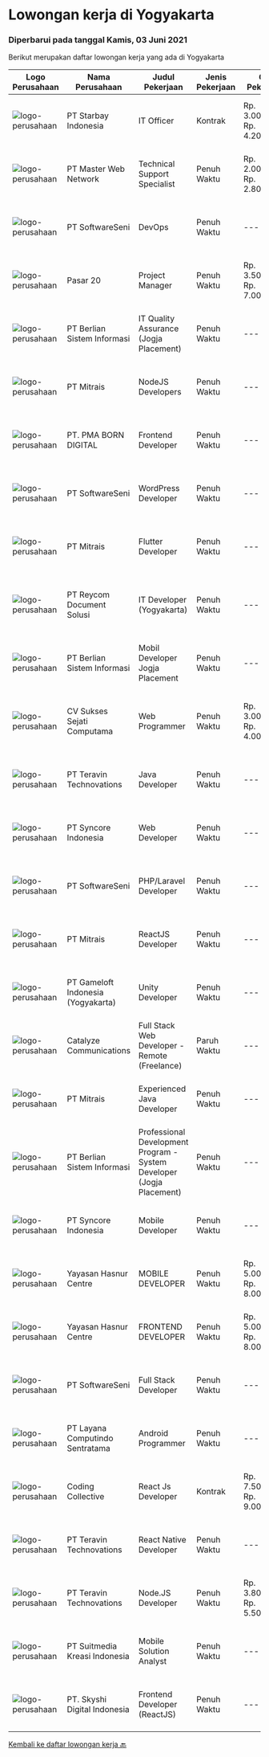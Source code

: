
  # Lowongan kerja di Yogyakarta

  ### Diperbarui pada tanggal Kamis, 03 Juni 2021

  Berikut merupakan daftar lowongan kerja yang ada di Yogyakarta

  |Logo Perusahaan | Nama Perusahaan | Judul Pekerjaan | Jenis Pekerjaan | Gaji Pekerjaan | Lokasi | Deskripsi | Tanggal diunggah | Pranala |
  | -------------- | --------------- | --------------- | --------- | --------- | -------------- | ------- | ----------- | ----------- |
  |![logo-perusahaan](https://image-service-cdn.seek.com.au/f0072857e762c303b956a2b31f5bc4135ab0090a/ee4dce1061f3f616224767ad58cb2fc751b8d2dc)|PT Starbay Indonesia|IT Officer|Kontrak|Rp. 3.000.000-Rp. 4.200.000|Yogyakarta|• Act as the person in charge of procurement and maintenance of electronic goods (i.e. laptop, printer, smartphone, etc), telephone VoIP, and...|Kamis, 03 Juni 2021|https://www.jobstreet.co.id/id/job/it-officer-3545397?token=0~5b29f7b6-bce6-40a1-847b-05b4cae5f8de&sectionRank=1&jobId=jobstreet-id-job-3545397|
|![logo-perusahaan](https://image-service-cdn.seek.com.au/72c31a61c80d29b36ea12544205e0f06f183f586/ee4dce1061f3f616224767ad58cb2fc751b8d2dc)|PT Master Web Network|Technical Support Specialist|Penuh Waktu|Rp. 2.000.000-Rp. 2.800.000|Yogyakarta|Responsibilities :• To provide technical assistance to clients forproducts &amp; services offered by Exabytes• To provide guidance to clients for...|Kamis, 03 Juni 2021|https://www.jobstreet.co.id/id/job/technical-support-specialist-3545680?token=0~5b29f7b6-bce6-40a1-847b-05b4cae5f8de&sectionRank=2&jobId=jobstreet-id-job-3545680|
|![logo-perusahaan](https://image-service-cdn.seek.com.au/c05a3e3e627c08dd9cbb310c1a48f4a5a42787b6/ee4dce1061f3f616224767ad58cb2fc751b8d2dc)|PT SoftwareSeni|DevOps|Penuh Waktu|---|Yogyakarta|SoftwareSeni is a Software Development Company based in Yogyakarta &amp; Australia. We love solving tough problems – from user experience to design...|Kamis, 03 Juni 2021|https://www.jobstreet.co.id/id/job/devops-3545343?token=0~5b29f7b6-bce6-40a1-847b-05b4cae5f8de&sectionRank=3&jobId=jobstreet-id-job-3545343|
|![logo-perusahaan](https://image-service-cdn.seek.com.au/9a68d95b64ff58d586cb81ae1428b7b463525a59/ee4dce1061f3f616224767ad58cb2fc751b8d2dc)|Pasar 20|Project Manager|Penuh Waktu|Rp. 3.500.000-Rp. 7.000.000|Yogyakarta|KUALIFIKASI  Umur maksimal 28 tahun  Memiliki pengalaman di Bidang Project manager mimmal 1 tahun  Memiliki skill komunikasi yang baik dan  Dapat...|Senin, 31 Mei 2021|https://www.jobstreet.co.id/id/job/project-manager-3535988?token=0~5b29f7b6-bce6-40a1-847b-05b4cae5f8de&sectionRank=4&jobId=jobstreet-id-job-3535988|
|![logo-perusahaan](https://image-service-cdn.seek.com.au/ccc0df9110fd5f01c647c290b339361a3aae7efb/ee4dce1061f3f616224767ad58cb2fc751b8d2dc)|PT Berlian Sistem Informasi|IT Quality Assurance (Jogja Placement)|Penuh Waktu|---|Yogyakarta|Minimum Requirements : Bachelor of Computer Science / Information System or equivalent professional experience in software development and testing At...|Rabu, 02 Juni 2021|https://www.jobstreet.co.id/id/job/it-quality-assurance-jogja-placement-3544536?token=0~5b29f7b6-bce6-40a1-847b-05b4cae5f8de&sectionRank=5&jobId=jobstreet-id-job-3544536|
|![logo-perusahaan](https://image-service-cdn.seek.com.au/873c75fc9ed6df00967320d343e4e2a794129d8b/ee4dce1061f3f616224767ad58cb2fc751b8d2dc)|PT Mitrais|NodeJS Developers|Penuh Waktu|---|Yogyakarta|Build your Career with Mitrais! We're urgently looking for experienced NodeJS Developers to be part of our team for an immediate start.Our client is a...|Selasa, 01 Juni 2021|https://www.jobstreet.co.id/id/job/nodejs-developers-3529906?token=0~5b29f7b6-bce6-40a1-847b-05b4cae5f8de&sectionRank=6&jobId=jobstreet-id-job-3529906|
|![logo-perusahaan](https://image-service-cdn.seek.com.au/b06d4c41949c7f6fab191a47bd15ecde816cdbde/ee4dce1061f3f616224767ad58cb2fc751b8d2dc)|PT. PMA BORN DIGITAL|Frontend Developer|Penuh Waktu|---|Yogyakarta|MadeIndonesia was founded in 2012. What started with outsourcing only web development has now grown into a complete package of services. In addition...|Rabu, 02 Juni 2021|https://www.jobstreet.co.id/id/job/frontend-developer-3545033?token=0~5b29f7b6-bce6-40a1-847b-05b4cae5f8de&sectionRank=7&jobId=jobstreet-id-job-3545033|
|![logo-perusahaan](https://image-service-cdn.seek.com.au/c05a3e3e627c08dd9cbb310c1a48f4a5a42787b6/ee4dce1061f3f616224767ad58cb2fc751b8d2dc)|PT SoftwareSeni|WordPress Developer|Penuh Waktu|---|Yogyakarta|SoftwareSeni is a Software Development Company based in Yogyakarta &amp; Australia. We love solving tough problems – from user experience to design...|Rabu, 02 Juni 2021|https://www.jobstreet.co.id/id/job/wordpress-developer-3537113?token=0~5b29f7b6-bce6-40a1-847b-05b4cae5f8de&sectionRank=8&jobId=jobstreet-id-job-3537113|
|![logo-perusahaan](https://image-service-cdn.seek.com.au/873c75fc9ed6df00967320d343e4e2a794129d8b/ee4dce1061f3f616224767ad58cb2fc751b8d2dc)|PT Mitrais|Flutter Developer|Penuh Waktu|---|Yogyakarta|Build your Career with Mitrais !  We're looking for experienced Flutter Developer to be part of our team. What will you be doing?  Liase with...|Selasa, 01 Juni 2021|https://www.jobstreet.co.id/id/job/flutter-developer-3529904?token=0~5b29f7b6-bce6-40a1-847b-05b4cae5f8de&sectionRank=9&jobId=jobstreet-id-job-3529904|
|![logo-perusahaan](https://image-service-cdn.seek.com.au/ecf6d71f6299b6febdc8e2a576a705f0519ee0ee/ee4dce1061f3f616224767ad58cb2fc751b8d2dc)|PT Reycom Document Solusi|IT Developer (Yogyakarta)|Penuh Waktu|---|Yogyakarta|Qualfication Candidate must possess at least Bachelor's Degree in Engineering (Computer/Telecommunication), Computer Science/Information Technology or...|Rabu, 02 Juni 2021|https://www.jobstreet.co.id/id/job/it-developer-yogyakarta-3544076?token=0~5b29f7b6-bce6-40a1-847b-05b4cae5f8de&sectionRank=10&jobId=jobstreet-id-job-3544076|
|![logo-perusahaan](https://image-service-cdn.seek.com.au/ccc0df9110fd5f01c647c290b339361a3aae7efb/ee4dce1061f3f616224767ad58cb2fc751b8d2dc)|PT Berlian Sistem Informasi|Mobil Developer Jogja Placement|Penuh Waktu|---|Yogyakarta|Requirements : Bachelor of Computer Science / Information System or significant equivalent experience. Minimum 1 year experience building mobile...|Rabu, 02 Juni 2021|https://www.jobstreet.co.id/id/job/mobil-developer-jogja-placement-3544524?token=0~5b29f7b6-bce6-40a1-847b-05b4cae5f8de&sectionRank=11&jobId=jobstreet-id-job-3544524|
|![logo-perusahaan](https://image-service-cdn.seek.com.au/23cb30ba0ff4ab95b62319336a00014bbadbbeae/ee4dce1061f3f616224767ad58cb2fc751b8d2dc)|CV Sukses Sejati Computama|Web Programmer|Penuh Waktu|Rp. 3.000.000-Rp. 4.000.000|Yogyakarta|Tugas / Tanggung Jawab : Maintain dan kontrol all website perusahaan. Bertanggungjawab atas semua pekerjaan yang berkaitan dengan Web Programmer /...|Minggu, 30 Mei 2021|https://www.jobstreet.co.id/id/job/web-programmer-3535846?token=0~5b29f7b6-bce6-40a1-847b-05b4cae5f8de&sectionRank=12&jobId=jobstreet-id-job-3535846|
|![logo-perusahaan](https://image-service-cdn.seek.com.au/288d40f481257282ba0da531d5355054e364b6e3/ee4dce1061f3f616224767ad58cb2fc751b8d2dc)|PT Teravin Technovations|Java Developer|Penuh Waktu|---|Yogyakarta|We are looking for a Java Developer with experience in building high-performing, scalable, enterprise-grade applications. You will be part of a...|Selasa, 01 Juni 2021|https://www.jobstreet.co.id/id/job/java-developer-3530447?token=0~5b29f7b6-bce6-40a1-847b-05b4cae5f8de&sectionRank=13&jobId=jobstreet-id-job-3530447|
|![logo-perusahaan](https://image-service-cdn.seek.com.au/f66e19308d244eca3cf6778cd9ef51c4c4c6d355/ee4dce1061f3f616224767ad58cb2fc751b8d2dc)|PT Syncore Indonesia|Web Developer|Penuh Waktu|---|Yogyakarta|Kualifikasi: Pernah memiliki pengalaman sebagai Fullstack Developer Menguasai PHP, HTML, CS, Javascript Menguasai Database MySQL atau Postgree...|Senin, 31 Mei 2021|https://www.jobstreet.co.id/id/job/web-developer-3536111?token=0~5b29f7b6-bce6-40a1-847b-05b4cae5f8de&sectionRank=14&jobId=jobstreet-id-job-3536111|
|![logo-perusahaan](https://image-service-cdn.seek.com.au/c05a3e3e627c08dd9cbb310c1a48f4a5a42787b6/ee4dce1061f3f616224767ad58cb2fc751b8d2dc)|PT SoftwareSeni|PHP/Laravel Developer|Penuh Waktu|---|Yogyakarta|SoftwareSeni is a Software Development Company based in Yogyakarta &amp; Australia. We love solving tough problems – from user experience to design...|Selasa, 01 Juni 2021|https://www.jobstreet.co.id/id/job/php-laravel-developer-3530061?token=0~5b29f7b6-bce6-40a1-847b-05b4cae5f8de&sectionRank=15&jobId=jobstreet-id-job-3530061|
|![logo-perusahaan](https://image-service-cdn.seek.com.au/873c75fc9ed6df00967320d343e4e2a794129d8b/ee4dce1061f3f616224767ad58cb2fc751b8d2dc)|PT Mitrais|ReactJS Developer|Penuh Waktu|---|Yogyakarta|We're urgently looking for experienced ReactJS Developers to be part of our team for an immediate start.Our client is a consultancy focused company...|Senin, 31 Mei 2021|https://www.jobstreet.co.id/id/job/reactjs-developer-3542719?token=0~5b29f7b6-bce6-40a1-847b-05b4cae5f8de&sectionRank=16&jobId=jobstreet-id-job-3542719|
|![logo-perusahaan](https://image-service-cdn.seek.com.au/e71d517696b76186b066fae7807098ca294c66fd/ee4dce1061f3f616224767ad58cb2fc751b8d2dc)|PT Gameloft Indonesia (Yogyakarta)|Unity Developer|Penuh Waktu|---|Yogyakarta|Job DescriptionAs a member of the development team, you will be responsible for below responsibilities: Take part in the development of mini games...|Minggu, 30 Mei 2021|https://www.jobstreet.co.id/id/job/unity-developer-3535676?token=0~5b29f7b6-bce6-40a1-847b-05b4cae5f8de&sectionRank=17&jobId=jobstreet-id-job-3535676|
|![logo-perusahaan](https://image-service-cdn.seek.com.au/7b0e442165d5a37f3d08361a23aff8a29b66fd62/ee4dce1061f3f616224767ad58cb2fc751b8d2dc)|Catalyze Communications|Full Stack Web Developer - Remote (Freelance)|Paruh Waktu|---|Yogyakarta|As part of our ongoing expansion, we seek a reliable, detailed, and experienced freelance Fullstack Web Developer to develop website projects using...|Senin, 31 Mei 2021|https://www.jobstreet.co.id/id/job/full-stack-web-developer-remote-freelance-3542944?token=0~5b29f7b6-bce6-40a1-847b-05b4cae5f8de&sectionRank=18&jobId=jobstreet-id-job-3542944|
|![logo-perusahaan](https://image-service-cdn.seek.com.au/873c75fc9ed6df00967320d343e4e2a794129d8b/ee4dce1061f3f616224767ad58cb2fc751b8d2dc)|PT Mitrais|Experienced Java Developer|Penuh Waktu|---|Yogyakarta|Build your Career with Mitrais!  We have clients who are urgently looking for Experienced Java developers for an immediate start. What will you be...|Selasa, 01 Juni 2021|https://www.jobstreet.co.id/id/job/experienced-java-developer-3529905?token=0~5b29f7b6-bce6-40a1-847b-05b4cae5f8de&sectionRank=19&jobId=jobstreet-id-job-3529905|
|![logo-perusahaan](https://image-service-cdn.seek.com.au/ccc0df9110fd5f01c647c290b339361a3aae7efb/ee4dce1061f3f616224767ad58cb2fc751b8d2dc)|PT Berlian Sistem Informasi|Professional Development Program - System Developer (Jogja Placement)|Penuh Waktu|---|Yogyakarta|MINIMUM QUALIFICATION At least 2 years experiences in software development using Microsoft Technology (.Net, C#, VB6, Ms SQL, etc) Able to write SQL...|Rabu, 02 Juni 2021|https://www.jobstreet.co.id/id/job/professional-development-program-system-developer-jogja-placement-3536727?token=0~5b29f7b6-bce6-40a1-847b-05b4cae5f8de&sectionRank=20&jobId=jobstreet-id-job-3536727|
|![logo-perusahaan](https://image-service-cdn.seek.com.au/f66e19308d244eca3cf6778cd9ef51c4c4c6d355/ee4dce1061f3f616224767ad58cb2fc751b8d2dc)|PT Syncore Indonesia|Mobile Developer|Penuh Waktu|---|Yogyakarta|Kualifikasi: Berpengalaman dengan Android SDK, Java, NDK, XML, API, dan berurusan dengan data jarak jauh menggunakan REST dan JSON. Memiliki...|Minggu, 30 Mei 2021|https://www.jobstreet.co.id/id/job/mobile-developer-3535461?token=0~5b29f7b6-bce6-40a1-847b-05b4cae5f8de&sectionRank=21&jobId=jobstreet-id-job-3535461|
|![logo-perusahaan](https://image-service-cdn.seek.com.au/2cd1460b7bd486bb22ddb504a11b7104d9fce6e2/ee4dce1061f3f616224767ad58cb2fc751b8d2dc)|Yayasan Hasnur Centre|MOBILE DEVELOPER|Penuh Waktu|Rp. 5.000.000-Rp. 8.000.000|Yogyakarta|Atlassian Suite (Confluence, Jira, Bitbucket) + GIT React N Expo Avocode Zeppelin Java 8/11 HTML, CSS, JavaScript, TypeScript Google Play and Apple...|Minggu, 30 Mei 2021|https://www.jobstreet.co.id/id/job/mobile-developer-3535469?token=0~5b29f7b6-bce6-40a1-847b-05b4cae5f8de&sectionRank=22&jobId=jobstreet-id-job-3535469|
|![logo-perusahaan](https://image-service-cdn.seek.com.au/2cd1460b7bd486bb22ddb504a11b7104d9fce6e2/ee4dce1061f3f616224767ad58cb2fc751b8d2dc)|Yayasan Hasnur Centre|FRONTEND DEVELOPER|Penuh Waktu|Rp. 5.000.000-Rp. 8.000.000|Yogyakarta|Kualifikasi: Atlassian Suite (Confluence, Jira, Bitbucket) + GIT Spring Framework (Boot/Cloud/WebFlux) HTML, CSS, JavaScript, TypeScript Angular...|Minggu, 30 Mei 2021|https://www.jobstreet.co.id/id/job/frontend-developer-3535422?token=0~5b29f7b6-bce6-40a1-847b-05b4cae5f8de&sectionRank=23&jobId=jobstreet-id-job-3535422|
|![logo-perusahaan](https://image-service-cdn.seek.com.au/c05a3e3e627c08dd9cbb310c1a48f4a5a42787b6/ee4dce1061f3f616224767ad58cb2fc751b8d2dc)|PT SoftwareSeni|Full Stack Developer|Penuh Waktu|---|Yogyakarta|SoftwareSeni is a Software Development Company based in Yogyakarta &amp; Australia. We love solving tough problems – from user experience to design...|Sabtu, 29 Mei 2021|https://www.jobstreet.co.id/id/job/full-stack-developer-3534075?token=0~5b29f7b6-bce6-40a1-847b-05b4cae5f8de&sectionRank=24&jobId=jobstreet-id-job-3534075|
|![logo-perusahaan](https://image-service-cdn.seek.com.au/613f901daeb8be2d89c655ebdc2b9758473108d8/ee4dce1061f3f616224767ad58cb2fc751b8d2dc)|PT Layana Computindo Sentratama|Android Programmer|Penuh Waktu|---|Yogyakarta|Syarat: Menguasai pemrograman aplikasi Android, menggunakan Kotlin Menguasai Android Studio Memahami XML, Android SDK, Firebase, MySQL, Google API,...|Sabtu, 29 Mei 2021|https://www.jobstreet.co.id/id/job/android-programmer-3534170?token=0~5b29f7b6-bce6-40a1-847b-05b4cae5f8de&sectionRank=25&jobId=jobstreet-id-job-3534170|
|![logo-perusahaan](https://image-service-cdn.seek.com.au/173d90a4796b9060b32d48ba09d1cc3a5bacc8b1/ee4dce1061f3f616224767ad58cb2fc751b8d2dc)|Coding Collective|React Js Developer|Kontrak|Rp. 7.500.000-Rp. 9.000.000|Yogyakarta|Requirements: Experience in React Js, Node Js (Knowledge in Typescript is a plus). Expertise in Object-Oriented Programming and Web Service (RESTfull...|Senin, 31 Mei 2021|https://www.jobstreet.co.id/id/job/react-js-developer-3542390?token=0~5b29f7b6-bce6-40a1-847b-05b4cae5f8de&sectionRank=26&jobId=jobstreet-id-job-3542390|
|![logo-perusahaan](https://image-service-cdn.seek.com.au/288d40f481257282ba0da531d5355054e364b6e3/ee4dce1061f3f616224767ad58cb2fc751b8d2dc)|PT Teravin Technovations|React Native Developer|Penuh Waktu|---|Yogyakarta|Job Description :  We are looking for a great JavaScript developer who is proficient with React.js. Your primary focus will be on developing user...|Sabtu, 29 Mei 2021|https://www.jobstreet.co.id/id/job/react-native-developer-3534588?token=0~5b29f7b6-bce6-40a1-847b-05b4cae5f8de&sectionRank=27&jobId=jobstreet-id-job-3534588|
|![logo-perusahaan](https://image-service-cdn.seek.com.au/288d40f481257282ba0da531d5355054e364b6e3/ee4dce1061f3f616224767ad58cb2fc751b8d2dc)|PT Teravin Technovations|Node.JS Developer|Penuh Waktu|Rp. 3.800.000-Rp. 5.500.000|Yogyakarta|Requirements: Minimum 1 year experience in using Node.Js Good in English Creative Person, problem solving, good attitude, eager to learn Able to...|Sabtu, 29 Mei 2021|https://www.jobstreet.co.id/id/job/node-js-developer-3534540?token=0~5b29f7b6-bce6-40a1-847b-05b4cae5f8de&sectionRank=28&jobId=jobstreet-id-job-3534540|
|![logo-perusahaan](https://image-service-cdn.seek.com.au/d1d6d9e7af7147dee7b7111b97e67641fcf252e0/ee4dce1061f3f616224767ad58cb2fc751b8d2dc)|PT Suitmedia Kreasi Indonesia|Mobile Solution Analyst|Penuh Waktu|---|Yogyakarta|Role: You will analyze, design, and deliver high-quality mobile applications.  Responsibilities: Conduct research to understand what clients need and...|Kamis, 27 Mei 2021|https://www.jobstreet.co.id/id/job/mobile-solution-analyst-3539707?token=0~5b29f7b6-bce6-40a1-847b-05b4cae5f8de&sectionRank=29&jobId=jobstreet-id-job-3539707|
|![logo-perusahaan](https://image-service-cdn.seek.com.au/576e7133c857bbb19363ee10bac48b32b4e2646e/ee4dce1061f3f616224767ad58cb2fc751b8d2dc)|PT. Skyshi Digital Indonesia|Frontend Developer (ReactJS)|Penuh Waktu|---|Sleman|If you are Frontend Developer looking for building software with quality and standard, Skyshi is the right place. Our goal is to make engineers...|Sabtu, 29 Mei 2021|https://www.jobstreet.co.id/id/job/frontend-developer-reactjs-3533503?token=0~5b29f7b6-bce6-40a1-847b-05b4cae5f8de&sectionRank=30&jobId=jobstreet-id-job-3533503|


  [Kembali ke daftar lowongan kerja 🔙](../README.md#daftar-lowongan-kerja)
  
